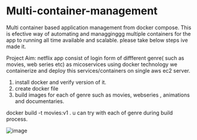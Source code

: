 # Multi-container-management
Multi container  based application management from docker compose. This is efective way of automating and managginggg multiple containers 
for the app to running all time available and scalable.  please take below steps ive made it.

Project Aim: netflix app consist of login form of diffferent genre( such as movies, web series  etc) as micoservices using docker technology we containerize and deploy this services/containers on single aws ec2 server.

1) install docker and verify version of it.
2) create docker file 
3) build images for each of genre such as movies, webseries , animations and documentaries.
   
  docker build -t movies:v1 .
  u can  try with each of genre during build process.

  ![image](https://github.com/user-attachments/assets/d61680e7-2856-4062-9a7a-c3eb531df03d)


     

